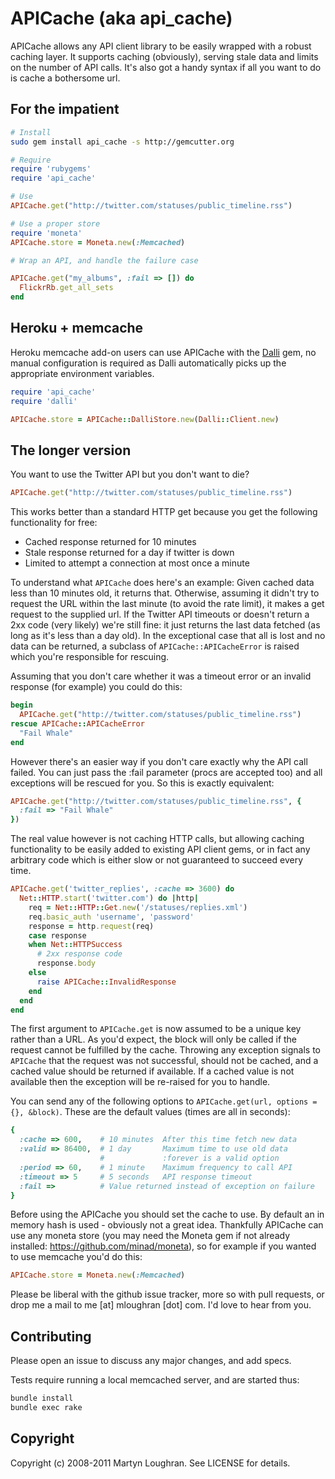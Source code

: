 # APICache (aka api_cache)

APICache allows any API client library to be easily wrapped with a robust caching layer. It supports caching (obviously), serving stale data and limits on the number of API calls. It's also got a handy syntax if all you want to do is cache a bothersome url.

## For the impatient
```sh
# Install
sudo gem install api_cache -s http://gemcutter.org
```
```ruby
# Require
require 'rubygems'
require 'api_cache'

# Use
APICache.get("http://twitter.com/statuses/public_timeline.rss")

# Use a proper store
require 'moneta'
APICache.store = Moneta.new(:Memcached)

# Wrap an API, and handle the failure case

APICache.get("my_albums", :fail => []) do
  FlickrRb.get_all_sets
end
```

## Heroku + memcache

Heroku memcache add-on users can use APICache with the [Dalli](https://github.com/mperham/dalli) gem, no manual configuration is required as Dalli automatically picks up the appropriate environment variables.

```ruby
require 'api_cache'
require 'dalli'

APICache.store = APICache::DalliStore.new(Dalli::Client.new)
```

## The longer version

You want to use the Twitter API but you don't want to die?
```ruby
APICache.get("http://twitter.com/statuses/public_timeline.rss")
```
This works better than a standard HTTP get because you get the following functionality for free:

* Cached response returned for 10 minutes
* Stale response returned for a day if twitter is down
* Limited to attempt a connection at most once a minute

To understand what `APICache` does here's an example: Given cached data less than 10 minutes old, it returns that. Otherwise, assuming it didn't try to request the URL within the last minute (to avoid the rate limit), it makes a get request to the supplied url. If the Twitter API timeouts or doesn't return a 2xx code (very likely) we're still fine: it just returns the last data fetched (as long as it's less than a day old). In the exceptional case that all is lost and no data can be returned, a subclass of `APICache::APICacheError` is raised which you're responsible for rescuing.

Assuming that you don't care whether it was a timeout error or an invalid response (for example) you could do this:
```ruby
begin
  APICache.get("http://twitter.com/statuses/public_timeline.rss")
rescue APICache::APICacheError
  "Fail Whale"
end
```

However there's an easier way if you don't care exactly why the API call failed. You can just pass the :fail parameter (procs are accepted too) and all exceptions will be rescued for you. So this is exactly equivalent:
```ruby
APICache.get("http://twitter.com/statuses/public_timeline.rss", {
  :fail => "Fail Whale"
})
```
The real value however is not caching HTTP calls, but allowing caching functionality to be easily added to existing API client gems, or in fact any arbitrary code which is either slow or not guaranteed to succeed every time.
```ruby
APICache.get('twitter_replies', :cache => 3600) do
  Net::HTTP.start('twitter.com') do |http|
    req = Net::HTTP::Get.new('/statuses/replies.xml')
    req.basic_auth 'username', 'password'
    response = http.request(req)
    case response
    when Net::HTTPSuccess
      # 2xx response code
      response.body
    else
      raise APICache::InvalidResponse
    end
  end
end
```
The first argument to `APICache.get` is now assumed to be a unique key rather than a URL. As you'd expect, the block will only be called if the request cannot be fulfilled by the cache. Throwing any exception signals to `APICache` that the request was not successful, should not be cached, and a cached value should be returned if available. If a cached value is not available then the exception will be re-raised for you to handle.

You can send any of the following options to `APICache.get(url, options = {}, &block)`. These are the default values (times are all in seconds):
```ruby
{
  :cache => 600,    # 10 minutes  After this time fetch new data
  :valid => 86400,  # 1 day       Maximum time to use old data
                    #             :forever is a valid option
  :period => 60,    # 1 minute    Maximum frequency to call API
  :timeout => 5     # 5 seconds   API response timeout
  :fail =>          # Value returned instead of exception on failure
}
```
Before using the APICache you should set the cache to use. By default an in memory hash is used - obviously not a great idea. Thankfully APICache can use any moneta store (you may need the Moneta gem if not already installed: https://github.com/minad/moneta), so for example if you wanted to use memcache you'd do this:
```ruby
APICache.store = Moneta.new(:Memcached)
```
Please be liberal with the github issue tracker, more so with pull requests, or drop me a mail to me [at] mloughran [dot] com. I'd love to hear from you.

## Contributing

Please open an issue to discuss any major changes, and add specs.

Tests require running a local memcached server, and are started thus:
```sh
bundle install
bundle exec rake
```
## Copyright

Copyright (c) 2008-2011 Martyn Loughran. See LICENSE for details.
